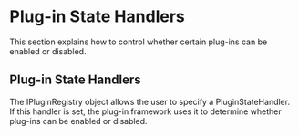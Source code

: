 Plug-in State Handlers
====
This section explains how to control whether certain plug-ins can be enabled or disabled.

Plug-in State Handlers
----
The IPluginRegistry object allows the user to specify a PluginStateHandler. If this handler is set, the plug-in framework uses it to determine whether plug-ins can be enabled or disabled.